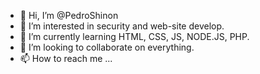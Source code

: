 - 👋 Hi, I’m @PedroShinon
- 👀 I’m interested in security and web-site develop.
- 🌱 I’m currently learning HTML, CSS, JS, NODE.JS, PHP.
- 💞️ I’m looking to collaborate on everything.
- 📫 How to reach me ...

<!---
PedroShinon/PedroShinon is a ✨ special ✨ repository because its `README.md` (this file) appears on your GitHub profile.
You can click the Preview link to take a look at your changes.
--->
